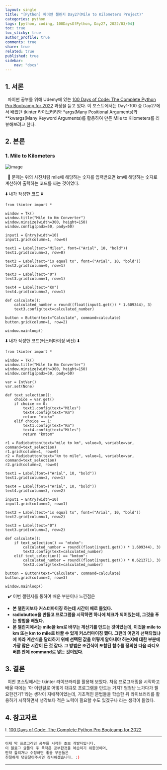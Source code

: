 ```yaml
---
layout: single
title: "[Python] 파이썬 챌린지 Day27(Mile to Kilometers Project)"
categories: python
tags: [python, coding, 100DaysOfPython, Day27, 2022/03/04]
toc: true
toc_sticky: true
author_profile: true
comments: true
share: true
related: true
published: true
sidebar: 
    nav: "docs"
---
```


## 1. 서론

&nbsp;&nbsp;파이썬 공부를 위해 Udemy에 있는 [100 Days of Code: The Complete Python Pro Bootcamp for 2022](https://www.udemy.com/course/100-days-of-code/) 과정을 듣고 있다. 이 포스트에서는 Day1-100 중 Day27에서 배웠던 tkinter 라이브러리와 *args(Many Positional Arguments)와 **kwargs(Many Keyword Arguments)를 활용하여 만든 Mile to Kilometers를 리뷰해보려고 한다.

## 2. 본론

### 1. Mile to Kilometers

![image](https://user-images.githubusercontent.com/97603503/156696460-0e9359a3-494e-4740-bb1a-e47b5a14cb90.png)

&nbsp;&nbsp;🤔 문제는 위의 사진처럼 mile에 해당하는 숫자를 입력받으면 km에 해당하는 숫자로 계산하여 출력하는 코드를 짜는 것이었다.

⬇️ 내가 작성한 코드 ⬇️

```
from tkinter import *

window = Tk()
window.title("Mile to Km Converter")
window.minsize(width=300, height=150)
window.config(padx=50, pady=50)

input1 = Entry(width=10)
input1.grid(column=1, row=0)

text1 = Label(text="Miles", font=("Arial", 10, "bold"))
text1.grid(column=2, row=0)

text2 = Label(text="is equal to", font=("Arial", 10, "bold"))
text2.grid(column=0, row=1)
    
text3 = Label(text="0")
text3.grid(column=1, row=1)

text4 = Label(text="Km")
text4.grid(column=2, row=1)

def calculate():
    calculated_number = round((float(input1.get()) * 1.609344), 3)
    text3.config(text=calculated_number)

button = Button(text="Calculate", command=calculate)
button.grid(column=1, row=2)

window.mainloop()
```  

⬇️ 내가 작성한 코드(커스터마이징 버전) ⬇️

```
from tkinter import *

window = Tk()
window.title("Mile to Km Converter")
window.minsize(width=300, height=150)
window.config(padx=50, pady=50)

var = IntVar()
var.set(None)

def text_selection():
    choice = var.get()
    if choice == 0:
        text1.config(text="Miles")
        text4.config(text="Km")
        return "mtokm"
    elif choice == 1:
        text1.config(text="Km")
        text4.config(text="Miles")
        return "kmtom"

r1 = Radiobutton(text="mile to km", value=0, variable=var, command=text_selection)
r1.grid(column=1, row=0)
r2 = Radiobutton(text="km to mile", value=1, variable=var, command=text_selection)
r2.grid(column=2, row=0)

text1 = Label(font=("Arial", 10, "bold"))
text1.grid(column=3, row=1)

text4 = Label(font=("Arial", 10, "bold"))
text4.grid(column=3, row=2)
    
input1 = Entry(width=10)
input1.grid(column=2, row=1)

text2 = Label(text="is equal to", font=("Arial", 10, "bold"))
text2.grid(column=1, row=2)
    
text3 = Label(text="0")
text3.grid(column=2, row=2)

def calculate():
    if text_selection() == "mtokm":
        calculated_number = round((float(input1.get()) * 1.609344), 3)
        text3.config(text=calculated_number)
    elif text_selection() == "kmtom":
        calculated_number = round((float(input1.get()) * 0.621371), 3)
        text3.config(text=calculated_number)
        
button = Button(text="Calculate", command=calculate)
button.grid(column=2, row=3)

window.mainloop()
```


&nbsp;&nbsp;✔️ 이번 챌린지를 통하여 배운 부분이나 느낀점은
- <b>본 챌린지보다 커스터마이징 하는데 시간이 배로 들었다.</b>
- <b>radiobutton을 만들고 프로그램을 시작하면 하나에 체크가 되어있는데, 그것을 푸는 방법을 배웠다.</b>
- <b>본 챌린지에서는 mile을 km로 바꾸는 계산기를 만드는 것이었는데, 이것을 mile to km 또는 km to mile로 바꿀 수 있게 커스터마이징 했다. 그런데 어떤게 선택되었냐에 따라 계산식을 달리하기 위해 선택된 값을 어떻게 알아내야 하는지에 대한 부분에 가장 많은 시간이 든 것 같다. 그 방법은 조건식이 포함된 함수를 정의한 다음 라디오 버튼 안에 command로 넣는 것이었다.</b>
  
## 3. 결론

&nbsp;&nbsp;이번 포스팅에서는 tkinter 라이브러리를 활용해 보았다. 처음 프로그래밍을 시작하고 배울 때에는 '아 이런걸로 어떻게 대규모 프로그램을 만드는 거지? 엄청난 노가다가 필요한건가?'라는 생각이 지배적이었는데, 기초적인 문법들을 학습한 뒤 라이브러리를 활용하기 시작하면서 생각보다 적은 노력이 필요할 수도 있겠구나 라는 생각이 들었다.

## 4. 참고자료

Ⅰ. [100 Days of Code: The Complete Python Pro Bootcamp for 2022](https://www.udemy.com/course/100-days-of-code/)

---

```bash
이제 막 프로그래밍 공부를 시작한 초보 개발자입니다.
이 블로그 글들의 주 목적은 공부한것을 복습하기 위한것이며, 
만약 틀리거나 수정하면 좋을 부분들은
친절하게 댓글달아주시면 감사하겠습니다. :)
```

---